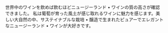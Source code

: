世界中のワインを飲めば飲むほどニュージーランド • ワインの質の高さが確認できました。
私は葡萄が育った風土が感じ取れるワインに魅力を感じます。美しい大自然の中、サステイナブルな栽培 • 醸造で生まれたピュアーでエレガントなニュージーランド • ワインが大好きです。
